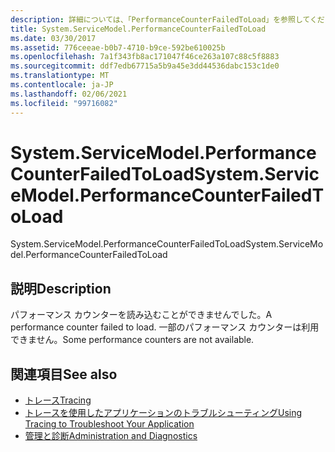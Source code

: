```yaml
---
description: 詳細については、「PerformanceCounterFailedToLoad」を参照してください。
title: System.ServiceModel.PerformanceCounterFailedToLoad
ms.date: 03/30/2017
ms.assetid: 776ceeae-b0b7-4710-b9ce-592be610025b
ms.openlocfilehash: 7a1f343fb8ac171047f46ce263a107c88c5f8883
ms.sourcegitcommit: ddf7edb67715a5b9a45e3dd44536dabc153c1de0
ms.translationtype: MT
ms.contentlocale: ja-JP
ms.lasthandoff: 02/06/2021
ms.locfileid: "99716082"
---
```

# <a name="systemservicemodelperformancecounterfailedtoload"></a><span data-ttu-id="fb55d-103">System.ServiceModel.PerformanceCounterFailedToLoad</span><span class="sxs-lookup"><span data-stu-id="fb55d-103">System.ServiceModel.PerformanceCounterFailedToLoad</span></span>

<span data-ttu-id="fb55d-104">System.ServiceModel.PerformanceCounterFailedToLoad</span><span class="sxs-lookup"><span data-stu-id="fb55d-104">System.ServiceModel.PerformanceCounterFailedToLoad</span></span>  
  
## <a name="description"></a><span data-ttu-id="fb55d-105">説明</span><span class="sxs-lookup"><span data-stu-id="fb55d-105">Description</span></span>  

 <span data-ttu-id="fb55d-106">パフォーマンス カウンターを読み込むことができませんでした。</span><span class="sxs-lookup"><span data-stu-id="fb55d-106">A performance counter failed to load.</span></span> <span data-ttu-id="fb55d-107">一部のパフォーマンス カウンターは利用できません。</span><span class="sxs-lookup"><span data-stu-id="fb55d-107">Some performance counters are not available.</span></span>  
  
## <a name="see-also"></a><span data-ttu-id="fb55d-108">関連項目</span><span class="sxs-lookup"><span data-stu-id="fb55d-108">See also</span></span>

- [<span data-ttu-id="fb55d-109">トレース</span><span class="sxs-lookup"><span data-stu-id="fb55d-109">Tracing</span></span>](index.md)
- [<span data-ttu-id="fb55d-110">トレースを使用したアプリケーションのトラブルシューティング</span><span class="sxs-lookup"><span data-stu-id="fb55d-110">Using Tracing to Troubleshoot Your Application</span></span>](using-tracing-to-troubleshoot-your-application.md)
- [<span data-ttu-id="fb55d-111">管理と診断</span><span class="sxs-lookup"><span data-stu-id="fb55d-111">Administration and Diagnostics</span></span>](../index.md)

